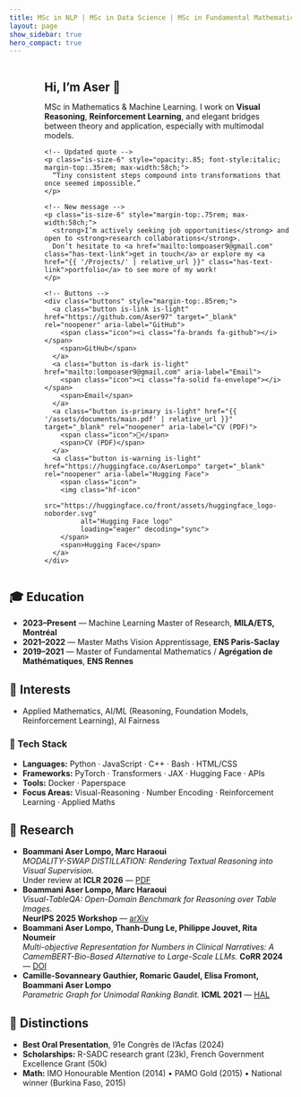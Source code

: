```yaml
---
title: MSc in NLP | MSc in Data Science | MSc in Fundamental Mathematics
layout: page
show_sidebar: true
hero_compact: true
---
```


<div class="columns is-vcentered is-variable is-5 home-intro">
  <!-- Avatar -->
  <div class="column is-narrow">
    <figure class="avatar-hero" aria-hidden="true">
    <img src="{{ '/assets/thumbnails/aser.jpg' | relative_url }}"
         alt="Portrait"
         loading="eager" decoding="sync" fetchpriority="high">
    </figure>
  </div>

  <!-- Text + actions -->
  <div class="column">
    <h2 class="title is-4" style="margin-bottom:.35rem;">Hi, I’m Aser 👋</h2>
    <p class="is-size-5" style="max-width:58ch;">
      MSc in Mathematics & Machine Learning. I work on <strong>Visual Reasoning</strong>,
      <strong>Reinforcement Learning</strong>, and elegant bridges between theory and application,
      especially with multimodal models.
    </p>

    <!-- Updated quote -->
    <p class="is-size-6" style="opacity:.85; font-style:italic; margin-top:.35rem; max-width:58ch;">
      “Tiny consistent steps compound into transformations that once seemed impossible.”
    </p>

    <!-- New message -->
    <p class="is-size-6" style="margin-top:.75rem; max-width:58ch;">
      <strong>I’m actively seeking job opportunities</strong> and open to <strong>research collaborations</strong>.  
      Don’t hesitate to <a href="mailto:lompoaser9@gmail.com" class="has-text-link">get in touch</a> or explore my <a href="{{ '/Projects/' | relative_url }}" class="has-text-link">portfolio</a> to see more of my work!
    </p>

    <!-- Buttons -->
    <div class="buttons" style="margin-top:.85rem;">
      <a class="button is-link is-light" href="https://github.com/Aser97" target="_blank" rel="noopener" aria-label="GitHub">
        <span class="icon"><i class="fa-brands fa-github"></i></span>
        <span>GitHub</span>
      </a>
      <a class="button is-dark is-light" href="mailto:lompoaser9@gmail.com" aria-label="Email">
        <span class="icon"><i class="fa-solid fa-envelope"></i></span>
        <span>Email</span>
      </a>
      <a class="button is-primary is-light" href="{{ '/assets/documents/main.pdf' | relative_url }}" target="_blank" rel="noopener" aria-label="CV (PDF)">
        <span class="icon">📄</span>
        <span>CV (PDF)</span>
      </a>
      <a class="button is-warning is-light" href="https://huggingface.co/AserLompo" target="_blank" rel="noopener" aria-label="Hugging Face">
        <span class="icon">
        <img class="hf-icon"
             src="https://huggingface.co/front/assets/huggingface_logo-noborder.svg"
             alt="Hugging Face logo"
             loading="eager" decoding="sync">
        </span>
        <span>Hugging Face</span>
      </a>
    </div>
  </div>
</div>

## 🎓 Education
- **2023–Present** — Machine Learning Master of Research, **MILA/ETS, Montréal**
- **2021–2022** — Master Maths Vision Apprentissage, **ENS Paris-Saclay**
- **2019–2021** — Master of Fundamental Mathematics / **Agrégation de Mathématiques**, **ENS Rennes**

## 🎯 Interests
- Applied Mathematics, AI/ML (Reasoning, Foundation Models, Reinforcement Learning), AI Fairness

### 🧠 Tech Stack

- **Languages:** Python · JavaScript · C++ · Bash · HTML/CSS  
- **Frameworks:** PyTorch · Transformers · JAX · Hugging Face · APIs  
- **Tools:** Docker · Paperspace
- **Focus Areas:** Visual-Reasoning · Number Encoding · Reinforcement Learning · Applied Maths

## 📄 Research
- **Boammani Aser Lompo, Marc Haraoui**  
  *MODALITY-SWAP DISTILLATION: Rendering Textual Reasoning into Visual Supervision.*  
  Under review at **ICLR 2026** — <a href="{{ site.baseurl }}/assets/documents/Visual_TableQA_ICLR_2026.pdf" class="tag is-link is-light" target="_blank">PDF</a>
- **Boammani Aser Lompo, Marc Haraoui**  
  *Visual-TableQA: Open-Domain Benchmark for Reasoning over Table Images.*  
  **NeurIPS 2025 Workshop** — <a href="https://arxiv.org/pdf/2509.07966" class="tag is-info is-light" target="_blank">arXiv</a>
- **Boammani Aser Lompo, Thanh-Dung Le, Philippe Jouvet, Rita Noumeir**  
    *Multi-objective Representation for Numbers in Clinical Narratives: A CamemBERT-Bio-Based Alternative to Large-Scale LLMs.* **CoRR 2024** —
    <a href="https://doi.org/10.48550/arXiv.2405.18448" class="tag is-info is-light" target="_blank" rel="noopener">DOI</a>
- **Camille-Sovanneary Gauthier, Romaric Gaudel, Elisa Fromont, Boammani Aser Lompo**  
    *Parametric Graph for Unimodal Ranking Bandit.* **ICML 2021** —
    <a href="https://hal.archives-ouvertes.fr/hal-03256621/" class="tag is-warning is-light" target="_blank" rel="noopener">HAL</a>

## 🌟 Distinctions
- **Best Oral Presentation**, 91e Congrès de l’Acfas (2024)
- **Scholarships:** R-SADC research grant (23k), French Government Excellence Grant (50k)
- **Math:** IMO Honourable Mention (2014) • PAMO Gold (2015) • National winner (Burkina Faso, 2015)

